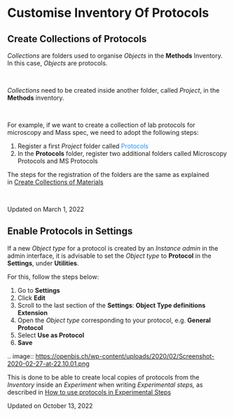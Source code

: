 Customise Inventory Of Protocols
====
 
Create Collections of Protocols
----



  
*Collections* are folders used to organise *Objects* in the **Methods**
Inventory. In this case, *Objects* are protocols.

 

*Collections* need to be created inside
another folder, called *Project*, in the **Methods** inventory.

 

For example, if we want to create a
collection of lab protocols for microscopy and Mass spec, we need to
adopt the following steps:

1.  Register a first *Project* folder called <span
    style="color: dodgerblue;"> Protocols
2.  In the **Protocols** folder, register two additional folders called
    Microscopy Protocols and
    MS Protocols

  
The steps for the registration of the folders are the same as explained
in [Create Collections of
Materials](https://openbis.ch/index.php/docs/admin-documentation-openbis-19-06-4/customise-inventory-of-materials-and-samples/create-collections-of-materials/)  
  

 

Updated on March 1, 2022
 
Enable Protocols in Settings
----



  
If a new *Object type* for a protocol is created by an *Instance admin*
in the admin interface, it is advisable to set the *Object type* to
**Protocol** in the **Settings**, under **Utilities**.

  
For this, follow the steps below:  
  

1.  Go to **Settings**
2.  Click **Edit**
3.  Scroll to the last section of the **Settings**: **Object Type
    definitions Extension**
4.  Open the *Object type* corresponding to your protocol, e.g.
    **General Protocol**
5.  Select **Use as Protocol**
6.  **Save**

.. image:: https://openbis.ch/wp-content/uploads/2020/02/Screenshot-2020-02-27-at-22.10.01.png

  
This is done to be able to create local copies of protocols from the
*Inventory* inside an *Experiment* when writing *Experimental steps,* as
described in [How to use protocols in Experimental
Steps](https://openbis.ch/index.php/docs/user-documentation/lab-notebook/how-to-use-protocols-in-experimental-steps/)

Updated on October 13, 2022
